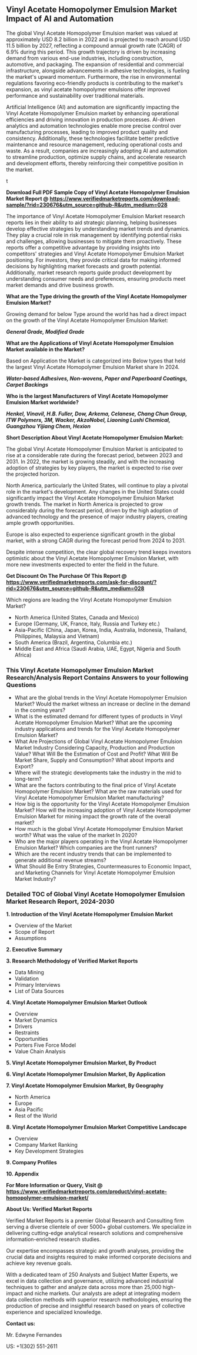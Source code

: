 <h2>Vinyl Acetate Homopolymer Emulsion Market Impact of AI and Automation</h2><p>The global Vinyl Acetate Homopolymer Emulsion market was valued at approximately USD 8.2 billion in 2022 and is projected to reach around USD 11.5 billion by 2027, reflecting a compound annual growth rate (CAGR) of 6.9% during this period. This growth trajectory is driven by increasing demand from various end-use industries, including construction, automotive, and packaging. The expansion of residential and commercial infrastructure, alongside advancements in adhesive technologies, is fueling the market's upward momentum. Furthermore, the rise in environmental regulations favoring eco-friendly products is contributing to the market's expansion, as vinyl acetate homopolymer emulsions offer improved performance and sustainability over traditional materials.</p><p>Artificial Intelligence (AI) and automation are significantly impacting the Vinyl Acetate Homopolymer Emulsion market by enhancing operational efficiencies and driving innovation in production processes. AI-driven analytics and automation technologies enable more precise control over manufacturing processes, leading to improved product quality and consistency. Additionally, these technologies facilitate better predictive maintenance and resource management, reducing operational costs and waste. As a result, companies are increasingly adopting AI and automation to streamline production, optimize supply chains, and accelerate research and development efforts, thereby reinforcing their competitive position in the market.</p>t</p><p id="" class=""><strong>Download Full PDF Sample Copy of Vinyl Acetate Homopolymer Emulsion Market Report @ <a href="https://www.verifiedmarketreports.com/download-sample/?rid=230676&utm_source=github-R&utm_medium=028" target="_blank">https://www.verifiedmarketreports.com/download-sample/?rid=230676&utm_source=github-R&utm_medium=028</a></strong></p><p>The importance of&nbsp;Vinyl Acetate Homopolymer Emulsion Market research reports lies in their ability to aid strategic planning, helping businesses develop effective strategies by understanding market trends and dynamics. They play a crucial role in risk management by identifying potential risks and challenges, allowing businesses to mitigate them proactively. These reports offer a competitive advantage by providing insights into competitors' strategies and Vinyl Acetate Homopolymer Emulsion Market positioning. For investors, they provide critical data for making informed decisions by highlighting market forecasts and growth potential. Additionally, market research reports guide product development by understanding consumer needs and preferences, ensuring products meet market demands and drive business growth.</p><p><strong>What are the&nbsp;Type driving the growth of the Vinyl Acetate Homopolymer Emulsion Market?</strong></p><p id="" class="">Growing demand for below Type around the world has had a direct impact on the growth of the Vinyl Acetate Homopolymer Emulsion Market:</p><em><strong>General Grade, Modified Grade</strong></em></p><strong>What are the&nbsp;Applications&nbsp;of Vinyl Acetate Homopolymer Emulsion Market available in the Market?</strong></p><p id="" class="">Based on Application the Market is categorized into Below types that held the largest Vinyl Acetate Homopolymer Emulsion Market share In 2024.</p><em><strong>Water-based Adhesives, Non-wovens, Paper and Paperboard Coatings, Carpet Backings</strong></em></p><strong>Who is the largest Manufacturers of Vinyl Acetate Homopolymer Emulsion Market worldwide?</strong></p><p><em><strong>Henkel, Vinavil, H.B. Fuller, Dow, Arkema, Celanese, Chang Chun Group, ITW Polymers, 3M, Wacker, AkzoNobel, Liaoning Lushi Chemical, Guangzhou Yijiang Chem, Hexion</strong></em></p><p id="" class=""><strong>Short Description About Vinyl Acetate Homopolymer Emulsion Market:</strong></p><p>The global Vinyl Acetate Homopolymer Emulsion Market is anticipated to rise at a considerable rate during the forecast period, between 2023 and 2031. In 2022, the market is growing steadily, and with the increasing adoption of strategies by key players, the market is expected to rise over the projected horizon.</p><p>North America, particularly the United States, will continue to play a pivotal role in the market's development. Any changes in the United States could significantly impact the Vinyl Acetate Homopolymer Emulsion Market growth trends. The market in North America is projected to grow considerably during the forecast period, driven by the high adoption of advanced technology and the presence of major industry players, creating ample growth opportunities.</p><p>Europe is also expected to experience significant growth in the global market, with a strong CAGR during the forecast period from 2024 to 2031.</p><p>Despite intense competition, the clear global recovery trend keeps investors optimistic about the Vinyl Acetate Homopolymer Emulsion Market, with more new investments expected to enter the field in the future.</p><p id="" class=""><strong>Get Discount On The Purchase Of This Report @ <a href="https://www.verifiedmarketreports.com/ask-for-discount/?rid=230676&utm_source=github-R&utm_medium=028" target="_blank">https://www.verifiedmarketreports.com/ask-for-discount/?rid=230676&utm_source=github-R&utm_medium=028</a></strong></p>Which regions are leading the Vinyl Acetate Homopolymer Emulsion Market?</p><ul><li>North America (United States, Canada and Mexico)</li><li>Europe (Germany, UK, France, Italy, Russia and Turkey etc.)</li><li>Asia-Pacific (China, Japan, Korea, India, Australia, Indonesia, Thailand, Philippines, Malaysia and Vietnam)</li><li>South America (Brazil, Argentina, Columbia etc.)</li><li>Middle East and Africa (Saudi Arabia, UAE, Egypt, Nigeria and South Africa)</li></ul><h3 id="" class="">This Vinyl Acetate Homopolymer Emulsion Market Research/Analysis Report Contains Answers to your following Questions</h3><ul><li>What are the global trends in the Vinyl Acetate Homopolymer Emulsion Market? Would the market witness an increase or decline in the demand in the coming years?</li><li>What is the estimated demand for different types of products in Vinyl Acetate Homopolymer Emulsion Market? What are the upcoming industry applications and trends for the Vinyl Acetate Homopolymer Emulsion Market?</li><li>What Are Projections of Global Vinyl Acetate Homopolymer Emulsion Market Industry Considering Capacity, Production and Production Value? What Will Be the Estimation of Cost and Profit? What Will Be Market Share, Supply and Consumption? What about imports and Export?</li><li>Where will the strategic developments take the industry in the mid to long-term?</li><li>What are the factors contributing to the final price of Vinyl Acetate Homopolymer Emulsion Market? What are the raw materials used for Vinyl Acetate Homopolymer Emulsion Market manufacturing?</li><li>How big is the opportunity for the Vinyl Acetate Homopolymer Emulsion Market? How will the increasing adoption of Vinyl Acetate Homopolymer Emulsion Market for mining impact the growth rate of the overall market?</li><li>How much is the global Vinyl Acetate Homopolymer Emulsion Market worth? What was the value of the market In 2020?</li><li>Who are the major players operating in the Vinyl Acetate Homopolymer Emulsion Market? Which companies are the front runners?</li><li>Which are the recent industry trends that can be implemented to generate additional revenue streams?</li><li>What Should Be Entry Strategies, Countermeasures to Economic Impact, and Marketing Channels for Vinyl Acetate Homopolymer Emulsion Market Industry?</li></ul><h3 id="" class="">Detailed TOC of Global Vinyl Acetate Homopolymer Emulsion Market Research Report, 2024-2030</h3><p id="" class=""><strong>1. Introduction of the Vinyl Acetate Homopolymer Emulsion Market</strong></p><ul><li>Overview of the Market</li><li>Scope of Report</li><li>Assumptions</li></ul><p id="" class=""><strong>2. Executive Summary</strong></p><p id="" class=""><strong>3. Research Methodology of Verified Market Reports</strong></p><ul><li>Data Mining</li><li>Validation</li><li>Primary Interviews</li><li>List of Data Sources</li></ul><p id="" class=""><strong>4. Vinyl Acetate Homopolymer Emulsion Market Outlook</strong></p><ul><li>Overview</li><li>Market Dynamics</li><li>Drivers</li><li>Restraints</li><li>Opportunities</li><li>Porters Five Force Model</li><li>Value Chain Analysis</li></ul><p id="" class=""><strong>5. Vinyl Acetate Homopolymer Emulsion Market, By Product</strong></p><p id="" class=""><strong>6. Vinyl Acetate Homopolymer Emulsion Market, By Application</strong></p><p id="" class=""><strong>7. Vinyl Acetate Homopolymer Emulsion Market, By Geography</strong></p><ul><li>North America</li><li>Europe</li><li>Asia Pacific</li><li>Rest of the World</li></ul><p id="" class=""><strong>8. Vinyl Acetate Homopolymer Emulsion Market Competitive Landscape</strong></p><ul><li>Overview</li><li>Company Market Ranking</li><li>Key Development Strategies</li></ul><p id="" class=""><strong>9. Company Profiles</strong></p><p id="" class=""><strong>10. Appendix</strong></p><p id="" class=""><strong>For More Information or Query, Visit @ <a href="https://www.verifiedmarketreports.com/product/vinyl-acetate-homopolymer-emulsion-market/" target="_blank">https://www.verifiedmarketreports.com/product/vinyl-acetate-homopolymer-emulsion-market/</a></strong></p><p id="" class=""><strong>About Us: Verified Market Reports</strong></p><p id="" class="">Verified Market Reports is a premier Global Research and Consulting firm serving a diverse clientele of over 5000+ global customers. We specialize in delivering cutting-edge analytical research solutions and comprehensive information-enriched research studies.</p><p id="" class="">Our expertise encompasses strategic and growth analyses, providing the crucial data and insights required to make informed corporate decisions and achieve key revenue goals.</p><p id="" class="">With a dedicated team of 250 Analysts and Subject Matter Experts, we excel in data collection and governance, utilizing advanced industrial techniques to gather and analyze data across more than 25,000 high-impact and niche markets. Our analysts are adept at integrating modern data collection methods with superior research methodologies, ensuring the production of precise and insightful research based on years of collective experience and specialized knowledge.</p><p id="" class=""><strong>Contact us:</strong></p><p id="" class="">Mr. Edwyne Fernandes</p><p id="" class="">US: +1(302) 551-2611</p>